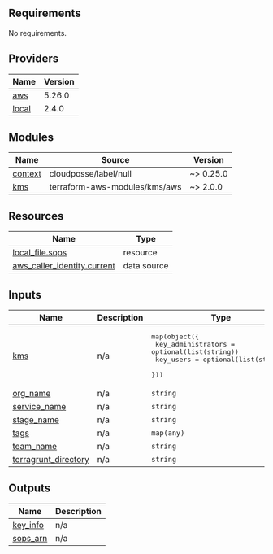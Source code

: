 <!-- BEGIN_TF_DOCS -->
## Requirements

No requirements.

## Providers

| Name | Version |
|------|---------|
| <a name="provider_aws"></a> [aws](#provider\_aws) | 5.26.0 |
| <a name="provider_local"></a> [local](#provider\_local) | 2.4.0 |

## Modules

| Name | Source | Version |
|------|--------|---------|
| <a name="module_context"></a> [context](#module\_context) | cloudposse/label/null | ~> 0.25.0 |
| <a name="module_kms"></a> [kms](#module\_kms) | terraform-aws-modules/kms/aws | ~> 2.0.0 |

## Resources

| Name | Type |
|------|------|
| [local_file.sops](https://registry.terraform.io/providers/hashicorp/local/latest/docs/resources/file) | resource |
| [aws_caller_identity.current](https://registry.terraform.io/providers/hashicorp/aws/latest/docs/data-sources/caller_identity) | data source |

## Inputs

| Name | Description | Type | Default | Required |
|------|-------------|------|---------|:--------:|
| <a name="input_kms"></a> [kms](#input\_kms) | n/a | <pre>map(object({<br>    key_administrators = optional(list(string))<br>    key_users          = optional(list(string))<br>  }))</pre> | n/a | yes |
| <a name="input_org_name"></a> [org\_name](#input\_org\_name) | n/a | `string` | n/a | yes |
| <a name="input_service_name"></a> [service\_name](#input\_service\_name) | n/a | `string` | n/a | yes |
| <a name="input_stage_name"></a> [stage\_name](#input\_stage\_name) | n/a | `string` | n/a | yes |
| <a name="input_tags"></a> [tags](#input\_tags) | n/a | `map(any)` | `{}` | no |
| <a name="input_team_name"></a> [team\_name](#input\_team\_name) | n/a | `string` | n/a | yes |
| <a name="input_terragrunt_directory"></a> [terragrunt\_directory](#input\_terragrunt\_directory) | n/a | `string` | `""` | no |

## Outputs

| Name | Description |
|------|-------------|
| <a name="output_key_info"></a> [key\_info](#output\_key\_info) | n/a |
| <a name="output_sops_arn"></a> [sops\_arn](#output\_sops\_arn) | n/a |
<!-- END_TF_DOCS -->